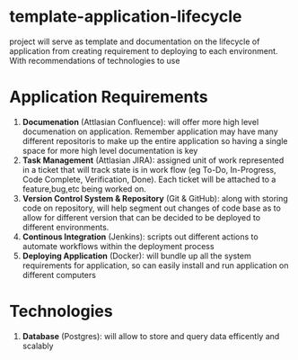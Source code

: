 # template-application-lifecycle
project will serve as template and documentation on the lifecycle of application from creating requirement to deploying to each environment. With recommendations of technologies to use

# Application Requirements

1.    **Documenation** (Attlasian Confluence): will offer more high level documenation on application. Remember application may have many different repositoris to make up the entire application so having a single space for more high level documentation is key 
2.    **Task Management** (Attlasian JIRA): assigned unit of work represented in a ticket that will track state is in work flow (eg To-Do, In-Progress, Code Complete, Verification, Done). Each ticket will be attached to a feature,bug,etc being worked on. 
3.    **Version Control System & Repository** (Git & GitHub): along with storing code on repository, will help segment out changes of code base as to allow for different version that can be decided to be deployed to different environments.   
4.    **Continous Integration** (Jenkins): scripts out different actions to automate workflows within the deployment process
5.    **Deploying Application** (Docker): will bundle up all the system requirements for application, so can easily install and run application on different computers

# Technologies
1.    **Database** (Postgres): will allow to store and query data efficently and scalably 
